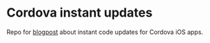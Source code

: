 # Cordova instant updates

Repo for [blogpost](http://blog.ragnarson.com/2016/02/23/cordova-instant-code-updates.html) about instant code updates for Cordova iOS apps.

